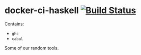 # docker-ci-haskell [![Build Status](https://img.shields.io/travis/irreverent-pixel-feats/docker-ci-haskell.svg?style=flat)](https://travis-ci.org/irreverent-pixel-feats/docker-ci-haskell)

Contains:

- `ghc`
- `cabal`

Some of our random tools.
